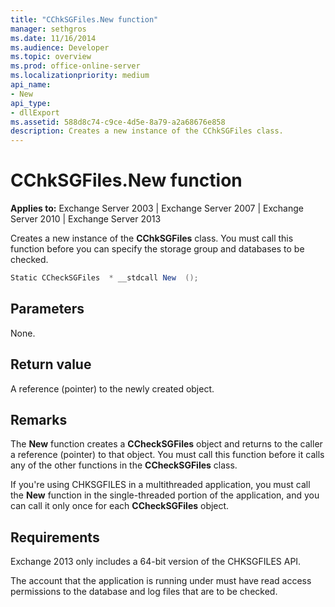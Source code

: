 ```yaml
---
title: "CChkSGFiles.New function"
manager: sethgros
ms.date: 11/16/2014
ms.audience: Developer
ms.topic: overview
ms.prod: office-online-server
ms.localizationpriority: medium
api_name:
- New
api_type:
- dllExport
ms.assetid: 588d8c74-c9ce-4d5e-8a79-a2a68676e858
description: Creates a new instance of the CChkSGFiles class.
---
```


# CChkSGFiles.New function

**Applies to:** Exchange Server 2003 | Exchange Server 2007 | Exchange Server 2010 | Exchange Server 2013
  
Creates a new instance of the **CChkSGFiles** class. You must call this function before you can specify the storage group and databases to be checked. 
  
```cs
Static CCheckSGFiles  * __stdcall New  ();

```

## Parameters

None.
  
## Return value

A reference (pointer) to the newly created object.
  
## Remarks

The **New** function creates a **CCheckSGFiles** object and returns to the caller a reference (pointer) to that object. You must call this function before it calls any of the other functions in the **CCheckSGFiles** class. 
  
If you're using CHKSGFILES in a multithreaded application, you must call the **New** function in the single-threaded portion of the application, and you can call it only once for each **CCheckSGFiles** object. 
  
## Requirements

Exchange 2013 only includes a 64-bit version of the CHKSGFILES API.
  
The account that the application is running under must have read access permissions to the database and log files that are to be checked.
  

